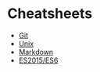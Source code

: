 # Cheatsheets

- [Git](https://github.com/dkunin/cheatsheets/tree/master/git.md)
- [Unix](https://github.com/dkunin/cheatsheets/tree/master/unix.md)
- [Markdown](https://github.com/dkunin/cheatsheets/tree/master/markdown.md)
- [ES2015/ES6](https://github.com/dkunin/cheatsheets/tree/master/es2015.md)